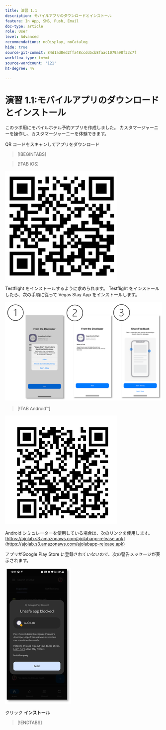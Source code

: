 ```yaml
---
title: 演習 1.1
description: モバイルアプリのダウンロードとインストール
feature: In App, SMS, Push, Email
doc-type: article
role: User
level: Advanced
recommendations: noDisplay, noCatalog
hide: true
source-git-commit: 84d1ad8ed2ffa48ccdd5cb8faac1079a98f33c7f
workflow-type: tm+mt
source-wordcount: '121'
ht-degree: 4%

---
```



# 演習 1.1:モバイルアプリのダウンロードとインストール

このラボ用にモバイルホテル予約アプリを作成しました。 カスタマージャーニーを操作し、カスタマージャーニーを体験できます。

QR コードをスキャンしてアプリをダウンロード

>[!BEGINTABS]

>[!TAB iOS]

![iOS 用の QR コード](/help/assets/lab731-ios-qr-code.png)

Testflight をインストールするように求められます。 Testflight をインストールしたら、次の手順に従って Vegas Stay App をインストールします。

![iOSのインストール手順](/help/assets/lab731-install-ios.png)

>[!TAB Android™]

![Android 用の QR コード](/help/assets/lab731-android-qr-code.png)

Android シミュレーターを使用している場合は、次のリンクを使用します。 [https://ajolab.s3.amazonaws.com/ajolabapp-release.apk](https://ajolab.s3.amazonaws.com/ajolabapp-release.apk)

アプリがGoogle Play Store に登録されていないので、次の警告メッセージが表示されます。

![Android の警告画面](/help/assets/lab731-install-android.png)

クリック **インストール**

>[!ENDTABS]
